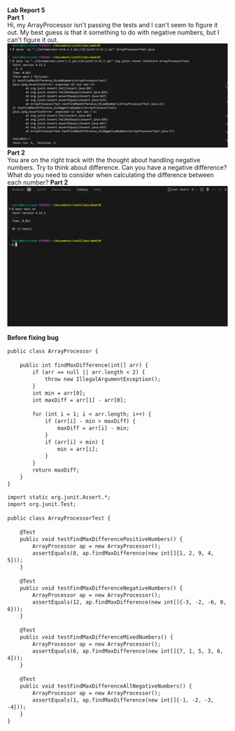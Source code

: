 <b>Lab Report 5 <br></b>
<b>Part 1 <br></b>
Hi, my ArrayProcessor isn't passing the tests and I can't seem to figure it out. My best guess is that it something to do with negative numbers, but I can't figure it out. 
![Image](LB-RP-5-1.png)<br>
<b>Part 2 <br></b>
You are on the right track with the thought about handling negative numbers. Try to think about difference. Can you have a negative difference? What do you need to consider when calculating the difference between each number?
<b>Part 2 <br></b>
![Image](LB-RP-5-2.png)<br>

<b>Before fixing bug <br></b>
```
public class ArrayProcessor {

    public int findMaxDifference(int[] arr) {
        if (arr == null || arr.length < 2) {
            throw new IllegalArgumentException();
        }
        int min = arr[0];
        int maxDiff = arr[1] - arr[0];

        for (int i = 1; i < arr.length; i++) {
            if (arr[i] - min > maxDiff) {
                maxDiff = arr[i] - min;
            }
            if (arr[i] < min) {
                min = arr[i];
            }
        }
        return maxDiff;
    }
}
```
```
import static org.junit.Assert.*;
import org.junit.Test;

public class ArrayProcessorTest {

    @Test
    public void testFindMaxDifferencePositiveNumbers() {
        ArrayProcessor ap = new ArrayProcessor();
        assertEquals(8, ap.findMaxDifference(new int[]{1, 2, 9, 4, 5}));
    }

    @Test
    public void testFindMaxDifferenceNegativeNumbers() {
        ArrayProcessor ap = new ArrayProcessor();
        assertEquals(12, ap.findMaxDifference(new int[]{-3, -2, -6, 0, 6}));
    }

    @Test
    public void testFindMaxDifferenceMixedNumbers() {
        ArrayProcessor ap = new ArrayProcessor();
        assertEquals(6, ap.findMaxDifference(new int[]{7, 1, 5, 3, 6, 4}));
    }

    @Test
    public void testFindMaxDifferenceAllNegativeNumbers() {
        ArrayProcessor ap = new ArrayProcessor();
        assertEquals(1, ap.findMaxDifference(new int[]{-1, -2, -3, -4}));
    }
}
```

